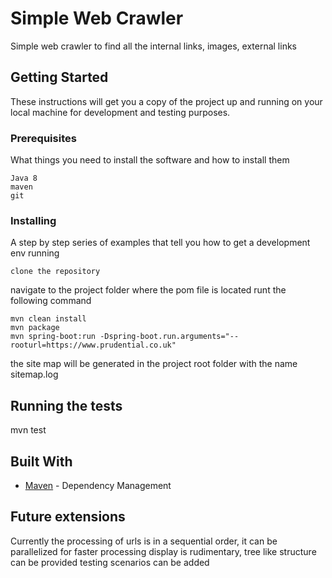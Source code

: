 # Simple Web Crawler

Simple web crawler to find all the internal links, images, external links

## Getting Started

These instructions will get you a copy of the project up and running on your local machine for development and testing purposes.

### Prerequisites

What things you need to install the software and how to install them

```
Java 8
maven
git
```

### Installing

A step by step series of examples that tell you how to get a development env running

```
clone the repository
```

navigate to the project folder where the pom file is located
runt the following command
```
mvn clean install
mvn package
mvn spring-boot:run -Dspring-boot.run.arguments="--rooturl=https://www.prudential.co.uk"
```



the site map will be generated in the project root folder with the name sitemap.log

## Running the tests

mvn test


## Built With


* [Maven](https://maven.apache.org/) - Dependency Management

## Future extensions
Currently the processing of urls is in a sequential order, it can be parallelized for faster processing
display is rudimentary, tree like structure can be provided
testing scenarios can be added

